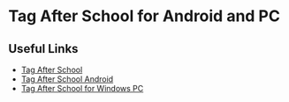 # Tag After School for Android and PC
## Useful Links
- [Tag After School](https://tagafterschool.org/)
- [Tag After School Android](https://tagafterschool.org/tag-after-school-for-android/)
- [Tag After School for Windows PC](https://tagafterschool.org/tag-after-school-for-pc/)
